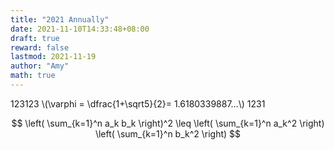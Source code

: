 ```yaml
---
title: "2021 Annually"
date: 2021-11-10T14:33:48+08:00
draft: true
reward: false
lastmod: 2021-11-19
author: "Amy"
math: true
---
```


123123 \\(\varphi = \dfrac{1+\sqrt5}{2}= 1.6180339887…\\) 1231

$$
\left( \sum_{k=1}^n a_k b_k \right)^2 \leq \left( \sum_{k=1}^n a_k^2 \right) \left( \sum_{k=1}^n b_k^2 \right)
$$
